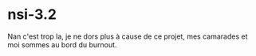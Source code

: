 # nsi-3.2
Nan c'est trop la, je ne dors plus à cause de ce projet, mes camarades et moi sommes au bord du burnout.
